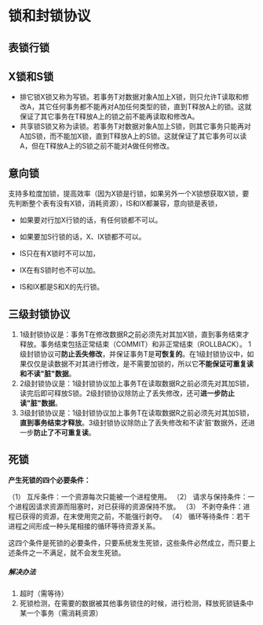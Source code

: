 # 锁和封锁协议

## 表锁行锁



## X锁和S锁

* 排它锁X锁又称为写锁。若事务T对数据对象A加上X锁，则只允许T读取和修改A，其它任何事务都不能再对A加任何类型的锁，直到T释放A上的锁。这就保证了其它事务在T释放A上的锁之前不能再读取和修改A。 
* 共享锁S锁又称为读锁。若事务T对数据对象A加上S锁，则其它事务只能再对A加S锁，而不能加X锁，直到T释放A上的S锁。这就保证了其它事务可以读A，但在T释放A上的S锁之前不能对A做任何修改。 

## 意向锁
支持多粒度加锁，提高效率（因为X锁是行锁，如果另外一个X锁想获取X锁，要先判断整个表有没有X锁，消耗资源），IS和IX都兼容，意向锁是表锁，

* 如果要对行加X行锁的话，有任何锁都不可以。

* 如果要加S行锁的话，X、IX锁都不可以。
* IS只在有X锁时不可以加，
* IX在有S锁时也不可以加。
* IS和IX都是S和X的先行锁。

## 三级封锁协议
1. 1级封锁协议是：事务T在修改数据R之前必须先对其加X锁，直到事务结束才释放。事务结束包括正常结束（COMMIT）和非正常结束（ROLLBACK）。 1级封锁协议可**防止丢失修改**，并保证事务T是**可恢复的**。在1级封锁协议中，如果仅仅是读数据不对其进行修改，是不需要加锁的，所以它**不能保证可重复读和不读"脏"数据**。 
2. 2级封锁协议是：1级封锁协议加上事务T在读取数据R之前必须先对其加S锁，读完后即可释放S锁。2级封锁协议除防止了丢失修改，还可**进一步防止读"脏"数据**。 
3. 3级封锁协议是：1级封锁协议加上事务T在读取数据R之前必须先对其加S锁，**直到事务结束才释放**。3级封锁协议除防止了丢失修改和不读'脏'数据外，还进一步**防止了不可重复读**。

## 死锁

**产生死锁的四个必要条件：**

（1） 互斥条件：一个资源每次只能被一个进程使用。
（2） 请求与保持条件：一个进程因请求资源而阻塞时，对已获得的资源保持不放。
（3） 不剥夺条件：进程已获得的资源，在末使用完之前，不能强行剥夺。
（4） 循环等待条件：若干进程之间形成一种头尾相接的循环等待资源关系。

 这四个条件是死锁的必要条件，只要系统发生死锁，这些条件必然成立，而只要上述条件之一不满足，就不会发生死锁。

##### 解决办法

1. 超时（需等待）
2. 死锁检测，在需要的数据被其他事务锁住的时候，进行检测，释放死锁链条中某一个事务（需消耗资源）